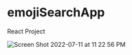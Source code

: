 # emojiSearchApp

React Project

![Screen Shot 2022-07-11 at 11 22 56 PM](https://user-images.githubusercontent.com/74885072/178401813-4f4bbe1f-8ebb-456e-8810-50caead0a781.png)
